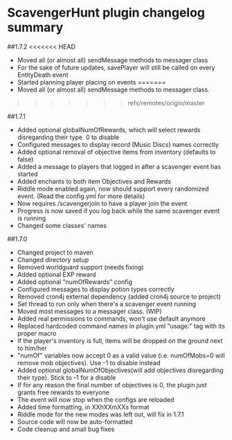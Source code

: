 # ScavengerHunt plugin changelog summary

##1.7.2
<<<<<<< HEAD
* Moved all (or almost all) sendMessage methods to messager class
* For the sake of future updates, savePlayer will still be called on every EntityDeath event
* Started planning player placing on events
=======
* Moved all (or almost all) sendMessage methods to messager class.
>>>>>>> refs/remotes/origin/master

##1.7.1
* Added optional globalNumOfRewards, which will select rewards disregarding their type. 0 to disable
* Configured messages to display record (Music Discs) names correctly
* Added optional removal of objective items from inventory (defaults to false)
* Added a message to players that logged in after a scavenger event has started
* Added enchants to both item Objectives and Rewards
* Riddle mode enabled again, now should support every randomized event. (Read the config.yml for more details)
* Now requires /scavengerjoin to have a player join the event
* Progress is now saved if you log back while the same scavenger event is running
* Changed some classes' names

##1.7.0
* Changed project to maven
* Changed directory setup
* Removed worldguard support (needs fixing)
* Added optional EXP reward
* Added optional "numOfRewards" config
* Configured messages to display potion types correctly
* Removed cron4j external dependency (added cron4j source to project)
* Set thread to run only when there's a scavenger event running
* Moved most messages to a messager class. (WIP)
* Added real permissions to commands, won't use default anymore
* Replaced hardcoded command names in plugin.yml "usage:" tag with its proper macro
* If the player's inventory is full, items will be dropped on the ground next to him/her
* "numOf" variables now accept 0 as a valid value (i.e. numOfMobs=0 will remove mob objectives). Use -1 to disable instead
* Added optional globalNumOfObjectives(will add objectives disregarding their type). Stick to -1 for a disable
* If for any reason the final number of objectives is 0, the plugin just grants free rewards to everyone
* The event will now stop when the configs are reloaded
* Added time formatting, in XXhXXmXXs format
* Riddle mode for the new modes was left out, will fix in 1.7.1
* Source code will now be auto-formatted
* Code cleanup and small bug fixes
